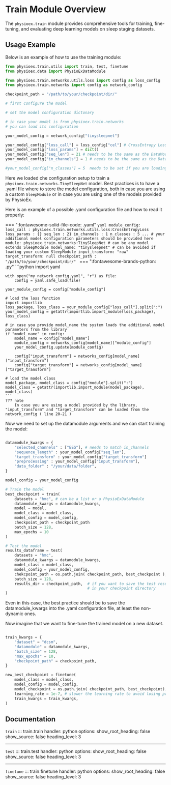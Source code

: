 # Train Module Overview

The `physioex.train` module provides comprehensive tools for training, fine-tuning, and evaluating deep learning models on sleep staging datasets. 

## Usage Example

Below is an example of how to use the training module:

```python
from physioex.train.utils import train, test, finetune
from physioex.data import PhysioExDataModule

from physioex.train.networks.utils.loss import config as loss_config
from physioex.train.networks import config as network_config

checkpoint_path = "/path/to/your/checkpoint/dir/"

# first configure the model

# set the model configuration dictonary

# in case your model is from physioex.train.networks
# you can load its configuration

your_model_config = network_config["tinysleepnet"] 

your_model_config["loss_call"] = loss_config["cel"] # CrossEntropy Loss
your_model_config["loss_params"] = dict()
your_model_config["seq_len"] = 21 # needs to be the same as the DataModule
your_model_config["in_channels"] = 1 # needs to be the same as the DataModule

#your_model_config["n_classes"] = 5  needs to be set if you are loading a custom SleepModule
```

Here we loaded che configuration setup to train a `physioex.train.networks.TinySleepNet` model. Best practices is to have a .yaml file where to store the model configuration, both in case you are using a custom  `SleepModule` or in case you are using one of the models provided by PhysioEx. 

Here is an example of a possible .yaml configuration file and how to read it properly:


=== ":fontawesome-solid-file-code: .yaml"
    ```yaml
    module_config: 
        loss_call : physioex.train.networks.utils.loss:CrossEntropyLoss
        loss_params : {}
        seq_len : 21
        in_channels : 1
        n_classes : 5
        ... # your additional model configuration parameters should be provided here
    module: physioex.train.networks:TinySleepNet # can be any model extends SleepModule
    model_name: "tinysleepnet" # can be avoided if loading your custom SleepModule
    input_transform: "raw"
    target_transform: null
    checkpoint_path : "/path/to/your/checkpoint/dir/"
    ```
=== ":fontawesome-brands-python: .py"
    ```python
    import yaml

    with open("my_network_config.yaml", "r") as file:
        config = yaml.safe_load(file)

    your_module_config = config["module_config"]

    # load the loss function 
    import importlib
    loss_package, loss_class = your_module_config["loss_call"].split(":")
    your_model_config = getattr(importlib.import_module(loss_package), loss_class)

    # in case you provide model_name the system loads the additional model parameters from the library
    if "model_name" in config:
        model_name = config["model_name"]
        module_config = networks_config[model_name]["module_config"]
        your_model_config.update(module_config)
 
        config["input_transform"] = networks_config[model_name]["input_transform"]
        config["target_transform"] = networks_config[model_name]["target_transform"]

    # load the model class
    model_package, model_class = config["module"].split(":")
    model_class = getattr(importlib.import_module(model_package), model_class)
    ```
    ??? note
        In case you are using a model provided by the library, "input_transform" and "target_transform" can be loaded from the network_config ( line 20-21 )

Now we need to set up the datamodule arguments and we can start training the model:

```python

datamodule_kwargs = {
    "selected_channels" : ["EEG"], # needs to match in_channels
    "sequence_length" : your_model_config["seq_len"],
    "target_transform" : your_model_config["target_transform"]
    "preprocessing" : your_model_config["input_transform"],
    "data_folder" : "/your/data/folder",
}

model_config = your_model_config

# Train the model
best_checkpoint = train(
    datasets = "hmc", # can be a list or a PhysioExDataModule
    datamodule_kwargs = datamodule_kwargs,
    model = model,
    model_class = model_class,
    model_config = model_config,
    checkpoint_path = checkpoint_path
    batch_size = 128,
    max_epochs = 10
)

# Test the model
results_dataframe = test(
    datasets = "hmc",
    datamodule_kwargs = datamodule_kwargs,
    model_class = model_class,
    model_config = your_model_config,
    chekcpoint_path = os.path.join( checkpoint_path, best_checkpoint ),
    batch_size = 128,
    results_dir = checkpoint_path,  # if you want to save the test results 
                                    # in your checkpoint directory
)
```
Even in this case, the best practice should be to save the datamodule_kwargs into the .yaml configuration file, at least the non-dynamic ones. 

Now imagine that we want to fine-tune the trained model on a new dataset.

```python

train_kwargs = {
    "dataset" = "dcsm",
    "datamodule" = datamodule_kwargs,
    "batch_size" = 128,
    "max_epochs" = 10,
    "checkpoint_path" = checkpoint_path,
}

new_best_checkpoint = finetune(
    model_class = model_class,
    model_config = model_config,
    model_checkpoint = os.path.join( checkpoint_path, best_checkpoint),
    learning_rate = 1e-7, # slower the learning rate to avoid losing prior training info.
    train_kwargs = train_kwargs,
) 
```

## Documentation
`train` 
::: train.train
    handler: python
    options:
      show_root_heading: false
      show_source: false
      heading_level: 3

---
`test` 
::: train.test
    handler: python
    options:
      show_root_heading: false
      show_source: false
      heading_level: 3

---
`finetune` 
::: train.finetune
    handler: python
    options:
      show_root_heading: false
      show_source: false
      heading_level: 3
